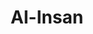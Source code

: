 ---
title: "Al-Insan"
arabic: "الانسان"
no: 76
arabic_no: ٧٦
ayah: 31
slug: al-insan
prev: al-qiyamah
next: al-mursalat
---